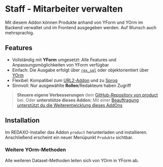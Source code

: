 # Staff - Mitarbeiter verwalten

Mit diesem Addon können Produkte anhand von YForm und YOrm im Backend verwaltet und im Frontend ausgegeben werden. Auf Wunsch auch mehrsprachig.

## Features

* Vollständig mit **YForm** umgesetzt: Alle Features und Anpassungsmöglichkeiten von YForm verfügbar
* Einfach: Die Ausgabe erfolgt über [`rex_sql`](https://redaxo.org/doku/master/datenbank-queries) oder objektorientiert über [YOrm](https://github.com/yakamara/redaxo_yform_docs/blob/master/de_de/yorm.md)
* Flexibel: Kompatibel zum [URL2-Addon](https://github.com/tbaddade/redaxo_url) und zu [Sprog](https://github.com/tbaddade/redaxo_sprog)
* Sinnvoll: Nur ausgewählte **Rollen**/Redakteure haben Zugriff

> **Steuere eigene Verbesserungen** dem [GitHub-Repository von product](https://github.com/alexplusde/product) bei. Oder **unterstütze dieses Addon:** Mit einer [Beauftragung unterstützt du die Weiterentwicklung dieses AddOns](https://github.com/sponsors/alexplusde)

## Installation

Im REDAXO-Installer das Addon `product` herunterladen und installieren. Anschließend erscheint ein neuer Menüpunkt `Produkte` sichtbar.

### Weitere YOrm-Methoden

Alle weiteren Dataset-Methoden leiten sich von YOrm in YForm ab.
